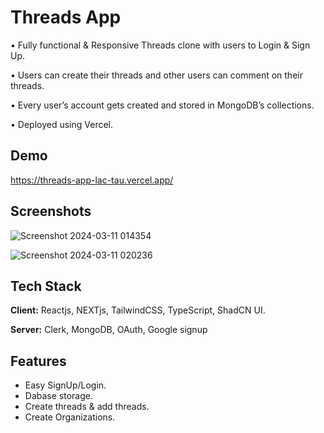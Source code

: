
# Threads App

• Fully functional & Responsive Threads clone with users to Login & Sign Up.

• Users can create their threads and other users can comment on their threads.

• Every user’s account gets created and stored in MongoDB’s collections.

• Deployed using Vercel.


## Demo

https://threads-app-lac-tau.vercel.app/


## Screenshots

![Screenshot 2024-03-11 014354](https://github.com/Shubhodeep100/Threads_App/assets/96099026/4019e9fc-ebce-434b-917f-fd3736646bf1)

![Screenshot 2024-03-11 020236](https://github.com/Shubhodeep100/Threads_App/assets/96099026/584ba409-5048-4e83-9a69-232a1a6a26b6)


## Tech Stack

**Client:** Reactjs, NEXTjs, TailwindCSS, TypeScript, ShadCN UI.  

**Server:** Clerk, MongoDB, OAuth, Google signup


## Features

- Easy SignUp/Login.
- Dabase storage.
- Create threads & add threads.
- Create Organizations.
